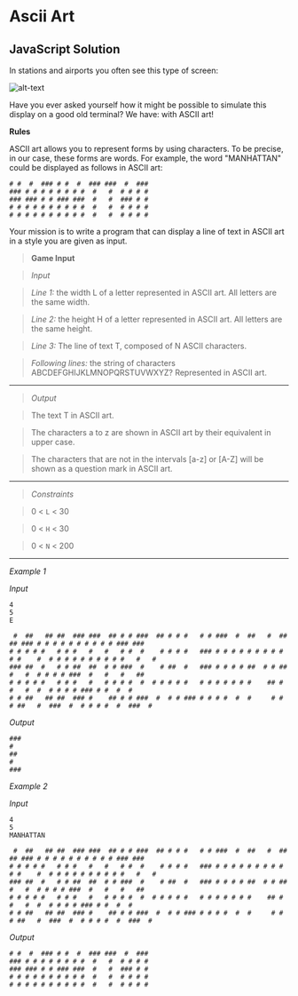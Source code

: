 # Ascii Art

## JavaScript Solution

In stations and airports you often see this type of screen:

![alt-text](https://www.codingame.com/fileservlet?id=21824381272 "terminal")

Have you ever asked yourself how it might be possible to simulate this display on a good old terminal? We have: with ASCII art!

**Rules**

ASCII art allows you to represent forms by using characters. To be precise, in our case, these forms are words. For example, the word "MANHATTAN" could be displayed as follows in ASCII art:


    # #  #  ### # #  #  ### ###  #  ###
    ### # # # # # # # #  #   #  # # # #
    ### ### # # ### ###  #   #  ### # #
    # # # # # # # # # #  #   #  # # # #
    # # # # # # # # # #  #   #  # # # #


​Your mission is to write a program that can display a line of text in ASCII art in a style you are given as input.

>**Game Input**

>*Input*

>*Line 1:* the width L of a letter represented in ASCII art. All letters are the same width.

>*Line 2:* the height H of a letter represented in ASCII art. All letters are the same height.

>*Line 3:* The line of text T, composed of N ASCII characters.

>*Following lines:* the string of characters ABCDEFGHIJKLMNOPQRSTUVWXYZ? Represented in ASCII art.

---

>*Output*

> The text T in ASCII art.

>The characters a to z are shown in ASCII art by their equivalent in upper case.

>The characters that are not in the intervals [a-z] or [A-Z] will be shown as a question mark in ASCII art.

---

>*Constraints*

>0 < `L` < 30

>0 < `H` < 30

>0 < `N` < 200

---

*Example 1*

*Input*

    4
    5
    E

     #  ##   ## ##  ### ###  ## # # ###  ## # # #   # # ###  #  ##   #  ##   ## ### # # # # # # # # # # ### ###
    # # # # #   # # #   #   #   # #  #    # # # #   ### # # # # # # # # # # #    #  # # # # # # # # # #   #   #
    ### ##  #   # # ##  ##  # # ###  #    # ##  #   ### # # # # ##  # # ##   #   #  # # # # ###  #   #   #   ##
    # # # # #   # # #   #   # # # #  #  # # # # #   # # # # # # #    ## # #   #  #  # # # # ### # #  #  #
    # # ##   ## ##  ### #    ## # # ###  #  # # ### # # # #  #  #     # # # ##   #  ###  #  # # # #  #  ###  #


*Output*

    ###
    #   
    ##  
    #   
    ###

*Example 2*

*Input*

    4
    5
    MANHATTAN

     #  ##   ## ##  ### ###  ## # # ###  ## # # #   # # ###  #  ##   #  ##   ## ### # # # # # # # # # # ### ###
    # # # # #   # # #   #   #   # #  #    # # # #   ### # # # # # # # # # # #    #  # # # # # # # # # #   #   #
    ### ##  #   # # ##  ##  # # ###  #    # ##  #   ### # # # # ##  # # ##   #   #  # # # # ###  #   #   #   ##
    # # # # #   # # #   #   # # # #  #  # # # # #   # # # # # # #    ## # #   #  #  # # # # ### # #  #  #
    # # ##   ## ##  ### #    ## # # ###  #  # # ### # # # #  #  #     # # # ##   #  ###  #  # # # #  #  ###  #

*Output*

    # #  #  ### # #  #  ### ###  #  ###  
    ### # # # # # # # #  #   #  # # # #  
    ### ### # # ### ###  #   #  ### # #  
    # # # # # # # # # #  #   #  # # # #  
    # # # # # # # # # #  #   #  # # # # 
